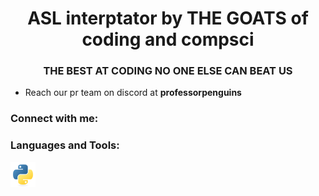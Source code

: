 <h1 align="center">ASL interptator by THE GOATS of coding and compsci</h1>
<h3 align="center">THE BEST AT CODING NO ONE ELSE CAN BEAT US</h3>

- Reach our pr team on discord at **professorpenguins**

<h3 align="left">Connect with me:</h3>
<p align="left">
</p>

<h3 align="left">Languages and Tools:</h3>
<p align="left"> <a href="https://www.python.org" target="_blank" rel="noreferrer"> <img src="https://raw.githubusercontent.com/devicons/devicon/master/icons/python/python-original.svg" alt="python" width="40" height="40"/> </a> </p>
